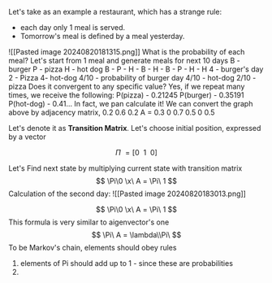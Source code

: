 Let's take as an example a restaurant, which has a strange rule:
- each day only 1 meal is served.
- Tomorrow's meal is defined by a meal yesterday.

![[Pasted image 20240820181315.png]]
What is the probability of each meal?
Let's start from 1 meal and generate meals for next 10 days
B - burger
P - pizza
H - hot dog
B - P - H - B - H - B - P - H - H
4 - burger's day
2 - Pizza
4- hot-dog
4/10 - probability of burger day
4/10 - hot-dog
2/10 - pizza
Does it convergent to any specific value? Yes, if we repeat many times, we receive the following:
P(pizza) - 0.21245
P(burger) - 0.35191
P(hot-dog) - 0.41...
In fact, we pan calculate it!
We can convert the graph above by adjacency matrix,
    0.2   0.6   0.2
A =  0.3   0     0.7
    0.5   0     0.5

Let's denote it as **Transition Matrix**.
Let's choose initial position, expressed by a vector

$$
\Pi\ = [0\ \ 1\ \ 0]
$$


Let's Find next state by multiplying current state with transition matrix
$$
\Pi\0 \x\ A = \Pi\ 1 
$$
Calculation of the second day:
![[Pasted image 20240820183013.png]]

$$
\Pi\0 \x\ A = \Pi\ 1 
$$
This formula is very similar to aigenvector's one
$$
\Pi\ A = \lambda\\Pi\ 
$$
To be Markov's chain, elements should obey rules
1) elements of Pi should add up to 1 - since these are probabilities
2) 